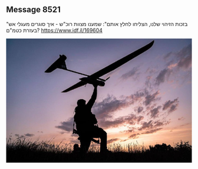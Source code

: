 ## Message 8521

"בזכות הזיהוי שלנו, הצליחו לחלץ אותם":
שמענו מצוות רוכ"ש - איך סוגרים מעגלי אש בעזרת כטמ"ם?
https://www.idf.il/169604

![Photo](./8521/8521_photo.jpg)
